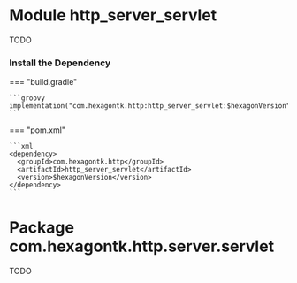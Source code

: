 
# Module http_server_servlet
TODO

### Install the Dependency

=== "build.gradle"

    ```groovy
    implementation("com.hexagontk.http:http_server_servlet:$hexagonVersion")
    ```

=== "pom.xml"

    ```xml
    <dependency>
      <groupId>com.hexagontk.http</groupId>
      <artifactId>http_server_servlet</artifactId>
      <version>$hexagonVersion</version>
    </dependency>
    ```

# Package com.hexagontk.http.server.servlet
TODO
